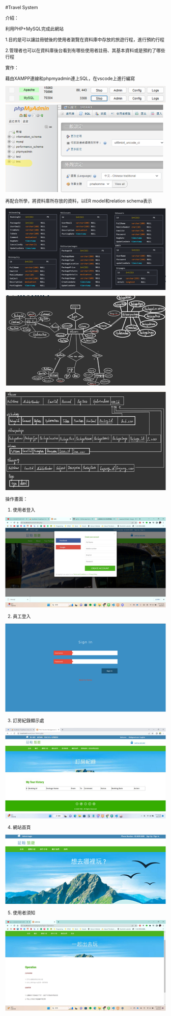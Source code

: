 #Travel System

介紹：

利用PHP+MySQL完成此網站

1.目的是可以讓註冊號後的使用者瀏覽在資料庫中存放的旅遊行程，進行預約行程

2.管理者也可以在資料庫後台看到有哪些使用者註冊、其基本資料或是預約了哪些行程

實作：

藉由XAMPP連線和phpmyadmin連上SQL，在vscode上進行編寫

![image](https://github.com/110916041/travel_info/blob/430124e4db951d302c5478b45da4afe5feba3681/image/xampp.png)
![image](https://github.com/110916041/travel_info/blob/430124e4db951d302c5478b45da4afe5feba3681/image/DB.png)

再配合所學，將資料庫所存放的資料，以ER model和relation schema表示

![image](https://github.com/110916041/travel_info/blob/382790fe80d864b38d9e8f5818c1316a3ca4d6f1/image/SOL.png)

![image](https://github.com/110916041/travel_info/blob/430124e4db951d302c5478b45da4afe5feba3681/image/ER.png)

![image](https://github.com/110916041/travel_info/blob/430124e4db951d302c5478b45da4afe5feba3681/image/relation.png)

操作畫面：

1. 使用者登入
 
![image](https://github.com/110916041/travel_info/blob/382790fe80d864b38d9e8f5818c1316a3ca4d6f1/image/create.jpg)

2. 員工登入

![image](https://github.com/110916041/travel_info/blob/382790fe80d864b38d9e8f5818c1316a3ca4d6f1/image/staff_login.png)

3. 訂房紀錄顯示處

![image](https://github.com/110916041/travel_info/blob/382790fe80d864b38d9e8f5818c1316a3ca4d6f1/image/record.jpg)

4. 網站首頁

![image](https://github.com/110916041/travel_info/blob/430124e4db951d302c5478b45da4afe5feba3681/image/page.png)

5. 使用者須知

![image](https://github.com/110916041/travel_info/blob/382790fe80d864b38d9e8f5818c1316a3ca4d6f1/image/operation.jpg)
